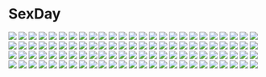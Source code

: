# SexDay
![](https://konachan.com/image/9fdb5153e303ca5400c34d6b92e7b748/Konachan.com%20-%20124506%20blonde_hair%20blue_eyes%20breast_hold%20breasts%20cleavage%20digital_lover%20kashiwazaki_sena%20nakajima_yuka%20open_shirt%20school_uniform%20skirt%20white.jpg)
![](https://konachan.com/jpeg/9e074f991bf12dd305d7a8212edfa14e/Konachan.com%20-%20185510%20bekkankou%20blue_eyes%20blush%20bra%20breasts%20cleavage%20kodachi_nagi%20nipple_slip%20nipples%20open_shirt%20panties%20pink_hair%20school_uniform%20thighhighs%20underwear%20white.jpg)
![](https://konachan.com/image/c03a19848682376c161ff38ec21ef035/Konachan.com%20-%20169174%20all_male%20black_eyes%20black_hair%20male%20maydell%20motorcycle%20ofuda%20original%20short_hair%20skull.jpg)
![](https://konachan.com/image/0eab2f7f0e9388b0a5e48d85d5673f59/Konachan.com%20-%20257913%20all_male%20animal%20dog%20eyepatch%20flowers%20gray_hair%20green_eyes%20headdress%20hoodie%20japanese_clothes%20male%20matsunaka_hiro%20original%20short_hair.jpg)
![](https://konachan.com/jpeg/ca7bb639f639a8e2b66fc5a702f43373/Konachan.com%20-%20293386%20breasts%20censored%20cum%20dare_mo_ga_kanojo_o_neratteru.%20game_cg%20navel%20oltlo%20orc_soft%20sex%20shirasaki_ayano%20shirasaki_miyu%20spread_legs%20tattoo.jpg)
![](https://konachan.com/jpeg/e13ba1361c17b472e7bfb46e358d33db/Konachan.com%20-%20287299%20animal_ears%20apron%20ass%20black_hair%20blonde_hair%20bow%20brown_eyes%20cameltoe%20glasses%20kneehighs%20long_hair%20panties%20purple_eyes%20purple_hair%20skirt%20underwear.jpg)
![](https://konachan.com/jpeg/f91086a1f803383e0ee5376b82f4c3e7/Konachan.com%20-%20169803%202girls%20aki_minoriko%20amagase_lyle%20autumn%20black_eyes%20blonde_hair%20brown_eyes%20dress%20fire%20hat%20mystia_lorelei%20pink_hair%20short_hair%20touhou%20tree%20wings.jpg)
![](https://konachan.com/image/58fd744b677a5493a630b4e9292139e3/Konachan.com%20-%2082982%20cameltoe%20elle_prier%20etoiles%20moric%20rafale_nana%20school_swimsuit%20see_through%20swimsuit.jpg)
![](https://konachan.com/image/e81541825557b53f561cf2c7961e31f0/Konachan.com%20-%20147523%20aqua_eyes%20aqua_hair%20boots%20crossover%20gloves%20g_tong%20hatsune_miku%20headphones%20long_hair%20mecha%20microphone%20mobile_suit_gundam%20skirt%20thighhighs%20vocaloid.jpg)
![](https://konachan.com/image/c087064a832e056db6e332bc236751f2/Konachan.com%20-%20119516%20brown_hair%20cabbit%20chisha%20game_cg%20group%20loli%20long_hair%20midori_no_umi%20orange_hair%20pink_hair%20short_hair%20takuma_%28midori_no_umi%29%20twintails%20yukie.jpg)
![](https://konachan.com/jpeg/167471bfa1563de082c86e74a3ee2edf/Konachan.com%20-%20269987%20aliasing%20book%20bow%20flowers%20hat%20long_hair%20mage%20magic%20patchouli_knowledge%20petals%20purple_eyes%20purple_hair%20sanotsuki%20touhou.jpg)
![](https://konachan.com/jpeg/71e3ab889d8112e530d586ba96315c32/Konachan.com%20-%20152575%20ano_ko_wa_ore_kara_hanarenai%20breasts%20cleavage%20game_cg%20giga%20miyama_momiji%20sleeping%20usume_shirou.jpg)
![](https://konachan.com/jpeg/95f619f8d304a1c8f9dd259b5452949c/Konachan.com%20-%20174065%20barefoot%20between_shizuki%20hatsune_miku%20long_hair%20polychromatic%20twintails%20vocaloid.jpg)
![](https://konachan.com/image/b50187ea36d80919b111a4e49ab57203/Konachan.com%20-%20129371%20etogami_kazuya%20hat%20kirisame_marisa%20long_hair%20monochrome%20touhou%20tree%20witch.jpg)
![](https://konachan.com/image/7c0dc41b3b86b17bfb8ebcedff0a5736/Konachan.com%20-%2066875%20blonde_hair%20green_eyes%20oz_vessalius%20pandora_hearts%20red_eyes%20short_hair%20xerxes_break.jpg)
![](https://konachan.com/image/787c910260c70e6bd9de502c9b60e09f/Konachan.com%20-%20109741%20ass%20blue%20original%20shoko_%28moccom%29%20swimsuit%20tan_lines.jpg)
![](https://konachan.com/jpeg/8e05fc034d62ad7ba1ebb04f1d0053d3/Konachan.com%20-%20208980%20bikini%20black_hair%20blue_eyes%20breasts%20chuablesoft%20cleavage%20close%20game_cg%20goshogawara_yuuki%20k-ko%20swimsuit%20watashi_ga_suki_nara_%22suki%22_tte_itte%21.jpg)
![](https://konachan.com/image/5aa657f57d50690a4576ab800f5b72f4/Konachan.com%20-%20245963%20aliasing%20blue_eyes%20blue_hair%20dress%20flowers%20idolmaster%20idolmaster_million_live%21%20long_hair%20night%20raidensan%20shiraishi_tsumugi%20signed%20stars.jpg)
![](https://konachan.com/jpeg/95726606942b9af2321d365fe096be3d/Konachan.com%20-%20224433%20annin_doufu%20ball%20barefoot%20bikini%20blonde_hair%20clouds%20drink%20futaba_anzu%20idolmaster%20loli%20long_hair%20popsicle%20sky%20swim_ring%20swimsuit%20tree%20twintails%20water.jpg)
![](https://konachan.com/image/0a590e9947d3c96fec75aa02e031f349/Konachan.com%20-%20244209%20eromanga-sensei%20izumi_sagiri%20loli%20scan%20tagme_%28artist%29.jpg)
![](https://konachan.com/image/710aaf2b43da29dc1d36c9ab9a5eb772/Konachan.com%20-%2011700%20black_eyes%20black_hair%20braids%20compile_heart%20dress%20fei-fei%20hat%20long_hair%20red_eyes%20takobou%20takohachi%20takoron.jpg)
![](https://konachan.com/image/f7a4f26c5dddaf1778a50a122c6f1aca/Konachan.com%20-%20300642%20capriccio%20crown%20gray_eyes%20gray_hair%20horns%20loli%20original%20school_uniform%20short_hair%20twintails%20watermark%20white.jpg)
![](https://konachan.com/image/a0b61d861b8c59956e9924dd218a8fb5/Konachan.com%20-%20191256%20allenes%20green_eyes%20green_hair%20hatsune_miku%20long_hair%20school_uniform%20skirt%20skirt_lift%20thighhighs%20twintails%20vocaloid.jpg)
![](https://konachan.com/jpeg/68feedd10c1b363fa57933b3fc4bd9cc/Konachan.com%20-%2080033%202girls%20amakura%20bra%20breasts%20cleavage%20himuro_sae%20id_-rebirth_session-%20katase_sakura%20open_shirt%20root_nuko%20school_uniform%20tie%20underwear.jpg)
![](https://konachan.com/jpeg/b7e11aaa97708d7675ee2b952fe39c88/Konachan.com%20-%20286835%20aino_miori%20aqua_eyes%20black_hair%20blush%20censored%20clouds%20cunnilingus%20game_cg%20long_hair%20pussy%20pussy_juice%20red_hair%20short_hair%20skirt_lift%20sky%20whirlpool.jpg)
![](https://konachan.com/image/a9da4be0c4f6c9756367548d8a284658/Konachan.com%20-%20145694%20book%20hat%20sukage%20tagme.jpg)
![](https://konachan.com/jpeg/a0623e3646fcab9acc2d23bc8ed47629/Konachan.com%20-%20191893%20blush%20braids%20brown_eyes%20brown_hair%20cube%20game_cg%20hirosaki_kanade%20kantoku%20your_diary.jpg)
![](https://konachan.com/image/ea301f93736ed1e9ae2389a8b267f3b6/Konachan.com%20-%20100595%20hatsune_miku%20hatsune_mikuo%20vocaloid.jpg)
![](https://konachan.com/jpeg/c9eae14b724661e3cbb6e57916a8da9d/Konachan.com%20-%2082014%202girls%20blue_eyes%20blue_hair%20blush%20brown_hair%20fingering%20instrument%20long_hair%20original%20panties%20piano%20tagme_%28artist%29%20underwear%20vibrator%20violin%20yuri.jpg)
![](https://konachan.com/image/67e43b6e8321570a92137406f63081c1/Konachan.com%20-%20120933%20akiyama_mio%20hirasawa_yui%20k-on%21%20kotobuki_tsumugi%20nakano_azusa%20nyantype%20scan%20tainaka_ritsu.jpg)
![](https://konachan.com/jpeg/a53b5e8e165c7c4753ed62949ca9fd48/Konachan.com%20-%20287705%20anthropomorphism%20barefoot%20black_hair%20breasts%20cropped%20industrial%20long_hair%20nipples%20nude%20red_eyes%20sideboob%20windforcelan%20zhanjian_shaonu.jpg)
![](https://konachan.com/jpeg/004e146b349afb6ddbbf75518bf9cdc5/Konachan.com%20-%20117342%20close%20darker_than_black%20vector%20yin.jpg)
![](https://konachan.com/image/340f1367c02faf2a26b32850d6ecb660/Konachan.com%20-%2041609%20loli%20nikaime%20togusa_masamu.jpg)
![](https://konachan.com/image/96e3d153a837dae084428429d08ebc28/Konachan.com%20-%206090%20elfen_lied%20lucy_%28elfen_lied%29.jpg)
![](https://konachan.com/image/386b5ffad962cb492994537918451d36/Konachan.com%20-%2019202%20hanamatsuri_karin%20memories_off.jpg)
![](https://konachan.com/image/76bef91bdcc976c5bbbdf9b7821671a8/Konachan.com%20-%20122981%202girls%20aqua_eyes%20blonde_hair%20blush%20breasts%20cait%20christmas%20gloves%20hasegawa_kobato%20kashiwazaki_sena%20panties%20santa_costume%20twintails%20underwear.jpg)
![](https://konachan.com/image/1fb9533ce241280a94412ce1c980aa4f/Konachan.com%20-%20302913%20artoria_pendragon_%28all%29%20blonde_hair%20braids%20fate_grand_order%20fate_%28series%29%20gloves%20saber%20saber_alter%20short_hair%20sword%20untsue%20weapon%20yellow_eyes.jpg)
![](https://konachan.com/image/de7002ec305d29e81ef557e225a8b862/Konachan.com%20-%20166869%20aqua_eyes%20armor%20blue_hair%20boots%20forest%20huazha01%20long_hair%20navel%20original%20thighhighs%20tree.jpg)
![](https://konachan.com/jpeg/ae67c992f8c0ef7249d3ab9ff10fe6b6/Konachan.com%20-%20233203%20aqua_hair%20braids%20breasts%20long_hair%20orange_eyes%20original%20sasataro%20skull.jpg)
![](https://konachan.com/image/cd8690beed5b838f7dd654e114b13cd1/Konachan.com%20-%20241623%20breasts%20gloves%20gradient%20gray_hair%20gun%20jpeg_artifacts%20long_hair%20pantyhose%20ponytail%20scarf%20see_through%20shorts%20thighhighs%20tie%20twintails%20weapon%20yellow_eyes.jpg)
![](https://konachan.com/jpeg/94b8e424e313f6351b185f8f572ef271/Konachan.com%20-%20299249%20animal%20fish%20flowers%20mocha_%28cotton%29%20nobody%20original%20signed%20water.jpg)
![](https://konachan.com/image/e11ffd7559d31db750ee16fe415aa102/Konachan.com%20-%2096672%20chain%20flandre_scarlet%20hakurei_reimu%20kirisame_marisa%20miko%20moon%20remilia_scarlet%20skull%20tenjiku_nezumi%20thighhighs%20touhou%20vampire%20weapon%20witch.jpg)
![](https://konachan.com/jpeg/10e0152adb4dc632ce10e6594fa2bfe9/Konachan.com%20-%205925%20ibuki_pon%20japanese_clothes%20kimono%20tagme%20yukata.jpg)
![](https://konachan.com/jpeg/d7a53042d5ad673982897b584f45979d/Konachan.com%20-%20115054%20ass%20asu_hare%20bakemonogatari%20blue_eyes%20breasts%20long_hair%20nipples%20panties%20panty_pull%20purple_hair%20pussy%20third-party_edit%20uncensored%20underwear%20wet%20white.jpg)
![](https://konachan.com/jpeg/c382d9cf79fe5022e46c26e1fd435b2a/Konachan.com%20-%20160705%20ame_no_uta%20bicolored_eyes%20dress%20feathers%20original%20summer_dress%20white%20white_hair.jpg)
![](https://konachan.com/jpeg/bcea5de1387d9b35c73072396c7e9b7b/Konachan.com%20-%20306341%20breasts%20cleavage%20dark_skin%20original%20saruchitan%20see_through%20sword%20uniform%20weapon.jpg)
![](https://konachan.com/image/92370fc568ebd05daadf9d8b7d076785/Konachan.com%20-%20123137%20ass%20black_eyes%20black_hair%20christmas%20city%20fang%20gray_hair%20observerz%20original%20signed.jpg)
![](https://konachan.com/image/39fd24975ca8019ab40d06ba9759fce0/Konachan.com%20-%2038703%20chiaki%20fumika%20kuroboshi_kouhaku%20shigofumi.jpg)
![](https://konachan.com/image/661b5b4e0d14d21483ce257cb6d55d86/Konachan.com%20-%2090002%2077gl%20ass%20braids%20cirno%20demon%20dress%20fairy%20food%20group%20hat%20koakuma%20maid%20miko%20panties%20ponytail%20red_hair%20ribbons%20rumia%20touhou%20umbrella%20vampire%20wings%20witch.jpg)
![](https://konachan.com/image/6e3f5ca1d43540bdb63965874b8b4d63/Konachan.com%20-%2021131%20dark_mousy%20dnangel%20harada_riku%20harada_risa%20niwa_daisuke%20sugisaki_yukiru.jpg)
![](https://konachan.com/jpeg/0f0d4672ea96d66610f83c5bf2153ccb/Konachan.com%20-%20238196%20braids%20brown_hair%20cropped%20idolmaster%20idolmaster_cinderella_girls%20jougasaki_mika%20long_hair%20phone%20twintails%20waifu2x%20yang-do%20yellow_eyes.jpg)
![](https://konachan.com/jpeg/2745d8442e4420f3565cd6a1ede6fb7f/Konachan.com%20-%20283394%20long_hair%20original%20ribbons%20school_uniform%20short_hair%20tagme_%28artist%29%20third-party_edit%20waifu2x.jpg)
![](https://konachan.com/image/66b392ba2e524fd92ed2b61dd7e4211d/Konachan.com%20-%20148980%20blonde_hair%20clouds%20flowers%20medicine_melancholy%20nekominase%20touhou.jpg)
![](https://konachan.com/image/ace7e2128f8d0e3a777ec221f36244ba/Konachan.com%20-%2088666%20elsee_de_ruth_ima%20kami_nomi_zo_shiru_sekai%20katsuragi_keima.jpg)
![](https://konachan.com/image/9acc3c22197e6186ab067f5179e36da2/Konachan.com%20-%20234311%20blush%20breasts%20headphones%20long_hair%20panties%20panty_pull%20pink_eyes%20pink_hair%20sonico%20super_sonico%20thighhighs%20tie%20uncensored%20underwear%20v-mag.jpg)
![](https://konachan.com/image/b28788b1b6506e273c4acfa69dde3165/Konachan.com%20-%20125360%20black_eyes%20black_hair%20blue_eyes%20brown_eyes%20brown_hair%20kazeno%20long_hair%20original%20pantyhose%20scarf%20school_uniform%20short_hair%20snow.jpg)
![](https://konachan.com/image/a006f3b8b77b188a414aed0bfdc89fc2/Konachan.com%20-%2062893%20cc%20code_geass.jpg)
![](https://konachan.com/image/424da36b706cc2395975ac258c51d7a1/Konachan.com%20-%20252046%20anthropomorphism%20azur_lane%20brown_eyes%20brown_hair%20clouds%20gloves%20kazeno%20long_hair%20panties%20ponytail%20ribbons%20skirt%20sky%20takao_%28azur_lane%29%20underwear%20water.jpg)
![](https://konachan.com/image/a1cb78391091500afded37ac397cb53c/Konachan.com%20-%2011780%20bed%20blush%20brown_eyes%20brown_hair%20loli%20thighhighs%20twintails%20watermark.jpg)
![](https://konachan.com/image/af2ea79f4af395fcf4a6d38cad25ab25/Konachan.com%20-%20180155%204b-enpitsu%20kaname_madoka%20mahou_shoujo_madoka_magica%20ultimate_madoka.jpg)
![](https://konachan.com/image/a3f6e1d261d2e09c0b1fa2de59d6e89e/Konachan.com%20-%20119705%20gumi%20vocaloid.jpg)
![](https://konachan.com/image/c111f159acc3b7e5e23b0990387d464b/Konachan.com%20-%2033579%20dark%20polychromatic%20tengen_toppa_gurren_lagann.jpg)
![](https://konachan.com/jpeg/f375eda8d493b708fdb4eac78d199824/Konachan.com%20-%2046192%20izumi_kanata%20lucky_star.jpg)
![](https://konachan.com/image/0a890ba55adb0c9c1b7a41ed9e14449f/Konachan.com%20-%2056167%20ayanami_rei%20makinami_mari_illustrious%20neon_genesis_evangelion%20penpen%20soryu_asuka_langley%20toshi5765%20vector.jpg)
![](https://konachan.com/jpeg/62b7c5949f7f2649c800247e3f757813/Konachan.com%20-%20275919%20animal_ears%20bell%20blue_eyes%20bra%20breasts%20brown_eyes%20brown_hair%20catgirl%20close%20collar%20dark_skin%20long_hair%20ribbons%20tail%20underwear%20white_hair%20yellow.jpg)
![](https://konachan.com/image/554eb4f1a3de3caaea8cf8430f1f79bb/Konachan.com%20-%2072045%20madobe_nanami%20microsoft%20os-tan%20windows.jpg)
![](https://konachan.com/jpeg/eedc8b61095ff0851310a45cc3aa18a3/Konachan.com%20-%20127374%202girls%20blue_hair%20food%20hat%20hinanawi_tenshi%20nagae_iku%20ootsuki_wataru%20red_eyes%20sword%20touhou%20weapon.jpg)
![](https://konachan.com/image/d988849ec7dee2c4cc278c75cb8db3fa/Konachan.com%20-%20252388%20blonde_hair%20blue_eyes%20cropped%20final_fantasy%20final_fantasy_xiv%20hyur%20long_hair%20navel%20realistic%20underboob%20veralde%20watermark.jpg)
![](https://konachan.com/image/f4f0f3f6362930945568f5ccd74debe3/Konachan.com%20-%20158686%20dress%20flowers%20gochou_%28comedia80%29%20idolmaster%20tagme.jpg)
![](https://konachan.com/jpeg/bf6fbefff24a9657558058b195253b5b/Konachan.com%20-%2062256%20bra%20clochette%20daikanyama_sumire%20jpeg_artifacts%20nipples%20oshiki_hitoshi%20panties%20scan%20suzunone_seven%20thighhighs%20underwear.jpg)
![](https://konachan.com/image/af47b80fc66e75da2a9202bd0750e37e/Konachan.com%20-%20220397%20blue_eyes%20blue_hair%20daidou_%28demitasse%29%20forest%20hat%20hatsune_miku%20jpeg_artifacts%20long_hair%20skirt%20tree%20vocaloid.jpg)
![](https://konachan.com/image/bd0cd5527154abc2c48b1146b48edc1d/Konachan.com%20-%20246382%20brown_hair%20gradient%20green_eyes%20hamada_kunihiko%20hat%20kero%20kinomoto_sakura%20kneehighs%20petals%20pink%20scan%20school_uniform%20short_hair%20skirt%20watermark.jpg)
![](https://konachan.com/jpeg/ff15f959cdbc555d4f083efab7b83016/Konachan.com%20-%20246494%20anmi%20blush%20bra%20breasts%20candy%20chocolate%20cleavage%20heart%20navel%20open_shirt%20panties%20purple_hair%20ribbons%20scan%20shirt%20short_hair%20underwear%20valentine.jpg)
![](https://konachan.com/jpeg/c6e702810541a5d7ef0f5cf3470b0df6/Konachan.com%20-%20286051%20barefoot%20bed%20blonde_hair%20blush%20flandre_scarlet%20hachinatsu%20hat%20loli%20red_eyes%20short_hair%20skirt%20skull%20touhou%20vampire%20wings%20wristwear.jpg)
![](https://konachan.com/image/a9321e41a514e8cac89c2d2f11df0fa1/Konachan.com%20-%20254185%20bodysuit%20fire%20guilty_crown%20long_hair%20navel%20pink_hair%20red_eyes%20redjuice%20ribbons%20sideboob%20third-party_edit%20twintails%20yuzuriha_inori.jpg)
![](https://konachan.com/image/52f0165879cda97a69d9275c4b44dfa0/Konachan.com%20-%20177077%20blonde_hair%20bow%20doll%20dress%20flowers%20headdress%20lolita_fashion%20long_hair%20nine_%28liuyuhao1992%29%20petals%20rose%20rozen_maiden%20shinku%20sleeping%20twintails.jpg)
![](https://konachan.com/jpeg/25140d1579120e2e712b75d4f2bb394e/Konachan.com%20-%20172903%20brown_hair%20game_cg%20kawasumi_yurika%20long_hair%20magicalic_sky_high%20mikagami_mamizu%20school_uniform%20whirlpool.jpg)
![](https://konachan.com/jpeg/2776ab8e7da46a2666b3b72f3c8b8042/Konachan.com%20-%20250000%202girls%20blush%20brown_hair%20elbow_gloves%20gloves%20gray_hair%20green_eyes%20hanayome%20long_hair%20luo_tianyi%20twintails%20vocaloid%20vocaloid_china%20yuezheng_ling.jpg)
![](https://konachan.com/image/61f92ed14063093cda03325ee8a4c963/Konachan.com%20-%2040771%20brown_eyes%20brown_hair%20clannad%20furukawa_nagisa%20key%20logo%20short_hair%20zoom_layer.jpg)
![](https://konachan.com/jpeg/5be21d7b6f74b1899882500b3c1446ff/Konachan.com%20-%20190806%20dekochin_hammer%20flat_chest%20nipples%20no_bra%20original%20purple_eyes%20pussy%20third-party_edit%20topless%20uncensored%20underwear.jpg)
![](https://konachan.com/image/ca6b0c838eb381efcdaebae6b7d25273/Konachan.com%20-%20181505%2040010prototype%20bed%20black_hair%20blue_eyes%20bow%20bra%20breasts%20gloves%20kirisaki_kyouko%20long_hair%20navel%20nipples%20panties%20to_love_ru%20underwear.jpg)
![](https://konachan.com/image/fe1e552dbd74437bd5a9bb565584ab3b/Konachan.com%20-%20252681%20blush%20breast_grab%20breasts%20destra%20green_eyes%20kyonyuu_fantasy%20logo%20long_hair%20mizoro_tadashi%20navel%20necklace%20nipples%20pink_hair%20q-gaku%20waffle%20watermark%20wet.jpg)
![](https://konachan.com/image/bd9adf93a8bc5c409509470bf74d202d/Konachan.com%20-%20260669%20all_male%20chinese_robot_kid%20male%20mirror%20original%20polychromatic%20red%20red_eyes%20short_hair%20tie%20white_hair.jpg)
![](https://konachan.com/jpeg/ecc28e9f339ffffecc09818a7e5ab42b/Konachan.com%20-%20117910%20blush%20breasts%20censored%20game_cg%20green_hair%20maid%20muririn%20nipples%20noble_works%20paizuri%20penis%20tsukiyama_sena%20yellow_eyes%20yuzusoft.jpg)
![](https://konachan.com/jpeg/26b37d66ecb4ce1b9139e7a20e5e1f8e/Konachan.com%20-%2020397%20brown_hair%20close%20fujino_shizuru%20long_hair%20mai-hime.jpg)
![](https://konachan.com/jpeg/7d800e80a12e525a3a87e7268316ae1e/Konachan.com%20-%20250183%20cigarette%20cropped%20dtvisu%20fujiwara_no_mokou%20gray_hair%20long_hair%20red_eyes%20smoking%20touhou%20waifu2x.jpg)
![](https://konachan.com/image/6300fe9494defbbe96a13782f2ba43df/Konachan.com%20-%207815%20fuyou_kaede%20shuffle.jpg)
![](https://konachan.com/image/20d0dc78ab1e2eb9cc6788245dfd209f/Konachan.com%20-%20293718%20animal_ears%20blush%20brown_hair%20gun%20kneehighs%20long_hair%20original%20purple_eyes%20scarf%20skirt%20tagme_%28artist%29%20twintails%20weapon.jpg)
![](https://konachan.com/jpeg/8913bbb75b666a0a47549c92a52c395f/Konachan.com%20-%20206272%20bed%20blonde_hair%20blush%20bondage%20bra%20breasts%20gag%20game_cg%20karatabe%20long_hair%20natsuki_rino%20nipples%20open_shirt%20school_uniform%20underwear.jpg)
![](https://konachan.com/image/60c39f305e853669b94ddb9880cf5062/Konachan.com%20-%2010785%20loli%20mii%20popotan%20poyoyon_rokku.jpg)
![](https://konachan.com/image/57471ef5005d3f918273b3df89864b18/Konachan.com%20-%20130116%20armor%20artoria_pendragon_%28all%29%20blonde_hair%20fate_%28series%29%20fate_stay_night%20green_eyes%20saber%20sword%20tagme%20weapon.jpg)
![](https://konachan.com/jpeg/56bb9b9b5719ab343ff03bfb46098616/Konachan.com%20-%20299178%20ass%20barefoot%20devil_fish%20hatsune_miku%20long_hair%20nipples%20see_through%20vocaloid%20watermark.jpg)
![](https://konachan.com/image/d561c53b1aa3c8bfdaa5b52f67029ec2/Konachan.com%20-%20106203%20amagami%20black_hair%20candy%20food%20ns%20panties%20pocky%20skirt%20sleeping%20tachibana_miya%20thighhighs%20underwear%20upskirt.jpg)
![](https://konachan.com/jpeg/f75cb4585b68601e7e48ceb3a760651e/Konachan.com%20-%20230597%20aliasing%20blush%20bow%20dress%20hat%20lolita_fashion%20long_hair%20orange_eyes%20original%20red_hair%20ribbons%20shirako_miso%20twintails.jpg)
![](https://konachan.com/jpeg/cd1878b3727cfe70475efd6acd414d5d/Konachan.com%20-%20237498%20aliasing%20black_hair%20drink%20gray_eyes%20matsunaga_kouyou%20original%20short_hair%20white.jpg)
![](https://konachan.com/image/61528bfa57d30c3dde90217409fa9b33/Konachan.com%20-%20278989%20ass%20bikini%20black_hair%20blush%20breasts%20cameltoe%20green_eyes%20group%20long_hair%20navel%20nipple_slip%20nipples%20pink_hair%20purple_eyes%20red_eyes%20swimsuit%20twintails.jpg)
![](https://konachan.com/jpeg/57f96723e41edab9b889466462726b69/Konachan.com%20-%20171553%20gipsy_danger%20mecha%20pacific_rim%20rain%20robot%20take_n1i%20water.jpg)
![](https://konachan.com/image/958c04cca4353a8acbf5da49b932c91a/Konachan.com%20-%20169487%20gray_eyes%20gray_hair%20hatsune_miku%20school_uniform%20twintails%20vocaloid%20youli_%28yori%29.jpg)
![](https://konachan.com/image/5542724fedab8c1a25e3748a89a8b83f/Konachan.com%20-%2040912%20black_eyes%20brown_hair%20dress%20long_hair%20ribbons%20water%20wet.jpg)
![](https://konachan.com/jpeg/efefc30e01e5e1dbc4f5b4d1c4359811/Konachan.com%20-%20279460%20black_hair%20blue_eyes%20breasts%20cum%20long_hair%20nipples%20nopan%20open_shirt%20original%20pussy%20sex%20skirt%20spread_legs%20totsuka_habari%20uncensored.jpg)
